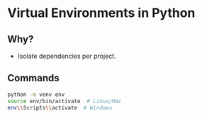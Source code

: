 # Virtual Environments in Python

## Why?
- Isolate dependencies per project.

## Commands
```bash
python -m venv env
source env/bin/activate  # Linux/Mac
env\\Scripts\\activate  # Windows
```